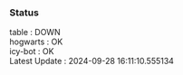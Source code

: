 ### Status


table : DOWN  
hogwarts : OK  
icy-bot : OK  
Latest Update : 2024-09-28 16:11:10.555134

